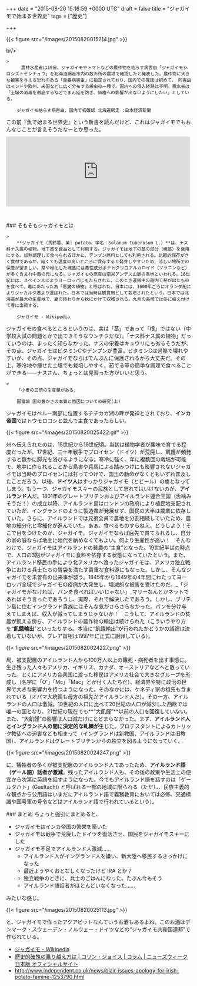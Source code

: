
+++
date = "2015-08-20 15:16:59 +0000 UTC"
draft = false
title = "ジャガイモで始まる世界史"
tags = ["歴史"]

+++


{{< figure src="/images/20150820015214.jpg"  >}}

br/>


    >
        　農林水産省は19日、ジャガイモやトマトなどの農作物を枯らす病害虫「ジャガイモシロシストセンチュウ」を北海道網走市内の数カ所の農場で確認したと発表した。農作物に大きな被害を与える恐れのある「重要病害虫」に指定されており、国内での確認は初めて。　同害虫はインドや欧州、米国などに広く分布する線虫の一種で、国内への侵入経路は不明。農水省は「土壌の消毒を徹底するなどでまん延を防ぎ、価格への影響が出ないようにしたい」としている。

        ジャガイモ枯らす病害虫、国内で初確認 北海道網走 :日本経済新聞
    
この前『魚で始まる世界史』という新書を読んだけど、これはジャガイモでもおんなじことが言えそうだなーとか思った。<iframe src="https://hatenablog-parts.com/embed?url=https%3A%2F%2Fblog.daruyanagi.jp%2Fentry%2F2015%2F08%2F04%2F231815" title="『魚で始まる世界史: ニシンとタラとヨーロッパ』 - だるろぐ" class="embed-card embed-blogcard" scrolling="no" frameborder="0" style="display: block; width: 100%; height: 190px; max-width: 500px; margin: 10px 0px;"></iframe><br/>


<div class="section">
    ### そもそもジャガイモとは
    
    >
        **ジャガイモ（馬鈴薯、英: potato、学名：Solanum tuberosum L.）**は、ナス科ナス属の植物。地下茎を食品として利用する。ジャガイモは地下の茎の部分（塊茎）を食用にする。加熱調理して食べられるほかに、デンプン原料としても利用される。比較的保存がきく食材であるが、暗くても温度の高いところに保存すると発芽しやすいため、涼しい場所での保管が望ましい。芽や緑化した塊茎には毒性成分ポテトグリコアルカロイド（ソラニンなど）が多く含まれ中毒の元になる。ジャガイモの原産は南米アンデス山脈の高地といわれる。16世紀には、スペイン人によりヨーロッパにもたらされた。このとき運搬中の船内で芽が出たものを食べて、毒にあたった為「悪魔の植物」と呼ばれた。日本には、1600年ごろにオランダ船によりジャカルタ港より運ばれた。日本では当時は観賞用として栽培されたという。日本では北海道が最大の生産地で、夏の終わりから秋にかけて収穫される。九州の長崎では冬に植え付けて春に出荷する。

        ジャガイモ - Wikipedia
    
ジャガイモの食べるところというのは、実は「茎」であって「根」ではない（中学校入試の問題とかで出てきそうなウンチクだな）。「ナス科ナス属の植物」だっていうのは、まったく知らなかった。ナスの栄養はキュウリにも劣るそうだが、その点、ジャガイモはビタミンCやデンプンが豊富。ビタミンCは過熱で壊れやすいが、その点、ジャガイモならばでんぷんに保護されるから大丈夫だ。その上、寒冷地や痩せた土壌でも栽培しやすく、茹でる等の簡単な調理で食べることができる――ナスさん、ちょっとは見習った方がいいと思う。

    >
        「小麦の三倍の生産量がある」

        国富論 国の豊かさの本質と原因についての研究(上)
    
ジャガイモはペルー南部に位置するチチカカ湖の畔が発祥とされており、**インカ帝国**ではトウモロコシと並んで主食であったらしい。

{{< figure src="/images/20150820025422.gif"  >}}

州へ伝えられたのは、15世紀から16世紀頃。当初は植物学者が趣味で育てる程度だったが、17世紀、三十年戦争でプロイセン（ドイツ）が荒廃し、飢饉が頻発すると俄かに脚光を浴びるようになる。寒冷に強く、年に複数回の栽培が可能で、地中に作られることから鳥害や兵馬による踏みつけにも影響されないジャガイモは当時のプロイセンには打ってつけで、国王の勅命がなくともいずれ普及したことだろう。以後、**ドイツ人**はすっかりジャガイモ（とビール）の虜となってしまう。もう一つ、ジャガイモスキーの民族として忘れてはいけないのが、**アイルランド人**だ。1801年のグレートブリテンおよびアイルランド連合王国（舌噛みそうだ！）の成立以降、アイルランド島はロンドンの政府により植民地支配されていたが、イングランドのように製造業が発展せず、国民の大半は農業に依存していた。さらに、アイルランドでは兄弟全員で農地を分割相続していたため、農地の細分化と零細化が進んでいた。あぁ、食べるものすらねえ、どうしよう！そこで目をつけたのが、ジャガイモ。ジャガイモならば庭先で育てられるし、自分の家の庭ならば地主に地代を納めなくてもよい。何より生産性が高い！　そんなわけで、ジャガイモはアイルランドの貧農の“主食”となった。19世紀半ばの時点で、人口の3割がジャガイモに食料を依存する状態になっていたという。また、アイルランド移民の手により北アメリカへ渡ったジャガイモは、アメリカ独立戦争における兵士たちの胃袋を満たす貴重な食料源にもなった。しかし、そんなジャガイモを未曽有の出来事が襲う。1845年から1849年の4年間にわたってヨーロッパ全域でジャガイモの疫病が大発生し、壊滅的な被害を受けたのだ。_「ジャガイモがなければ、パンを食べればいいじゃない」_マリーなんとかネットであればそう言ったであろうし、実際、それで解決したであろう。しかし、ブリテン島に住むイングランド貴族にはそんな気がさらさらなかった。パンを分け与えてしまえば、収入が減ってしまうじゃないか！　こうして、アイルランドの貧農が飢える傍ら、アイルランドの農作物の輸出は続けられた（こういうやり方を“**飢餓輸出**”といったりする。本当に“飢餓輸出”が行われたかどうかの議論は決着していないが、ブレア首相は1997年に正式に謝罪している）。

{{< figure src="/images/20150820024227.png"  >}}

局、被支配層のアイルランド人から100万人以上の餓死・病死者を出す事態に。生き残った人々もアメリカ、イギリス、カナダ、オーストリアなどへと散っていった。とくにアメリカ合衆国に渡った移民はアメリカ社会で大きなグループを形成し（名字に「O&#39;」「Mc」「Mac」とか付く人たちだ）、経済界や特に政治の世界で大きな影響力を持つようになった。そのなかには、ケネディ家の祖先も含まれている（オバマ大統領も母方の祖先がアイルランド人だ）。その一方、アイルランドの人口は激減。19世紀の人口に比べて20世紀の人口が減少した西欧では唯一の国となり、21世紀の現在でも**“大飢饉”**以前の人口を回復していない。また、“大飢饉”の影響は人口減だけにとどまらなかった。まず、**アイルランド人とイングランド人の間に決定的な軋轢が**生じた。プロテスタントによるカトリック教徒への迫害なども相まって（イングランドは新教国、アイルランドは旧教国）、アイルランドはグレートブリテンからの独立を図るようになっていく。

{{< figure src="/images/20150820024247.png"  >}}

に、犠牲者の多くが被支配層のアイルランド人であったため、**アイルランド語（ゲール語）話者が激減**。残ったアイルランド人も、その後の政策や生活上の便宜から次第に英語を話すようになった。今でもアイルランド語を話すのは「ゲールタハト」(Gaeltacht) と呼ばれる一部の地域に限られる（ただし、民族主義的な観点から公用語はいまだにアイルランド語で義務教育においては必修、交通標識や国号軍の号令などはアイルランド語で行われているという）。

</div>
<div class="section">
    ### まとめ
    ちょっと強引にまとめると、

<ul>
<li>ジャガイモはインカ帝国の繁栄を築いた</li>
<li>ジャガイモは戦争で荒廃したドイツを復活させ、国民をジャガイモスキーにした</li>
<li>ジャガイモ不足でアイルランド人激減……
<ul>
<li>アイルランド人がイングランド人を嫌い、新大陸へ移民するきっかけになった</li>
<li>最近ようやくおとなしくなったけど IRA とか？</li>
<li>独立戦争のときに、兵士のごはんになった。たぶん今もそう</li>
<li>アイルランド語話者がほとんどいなくなった……</li>
</ul></li>
</ul>みたいな感じ。

{{< figure src="/images/20150820025113.jpg"  >}}

と、ジャガイモで作ったアクアビットなんていうお酒もあるよね。このお酒はデンマーク・スウェーデン・ノルウェー・ドイツなどの“ジャガイモ共和国連邦”で作られている。

<ul>
<li><a href="https://ja.wikipedia.org/wiki/%E3%82%B8%E3%83%A3%E3%82%AC%E3%82%A4%E3%83%A2">ジャガイモ - Wikipedia</a></li>
<li><a href="http://www.newsweekjapan.jp/joyce/2014/06/post-79.php">歴史的確執の乗り越え方は | コリン・ジョイス | コラム | ニューズウィーク日本版 オフィシャルサイト</a></li>
<li><a href="http://www.independent.co.uk/news/blair-issues-apology-for-irish-potato-famine-1253790.html">http://www.independent.co.uk/news/blair-issues-apology-for-irish-potato-famine-1253790.html</a></li>
</ul>
</div>


